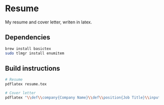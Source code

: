 # Resume

My resume and cover letter, writen in latex.

## Dependencies

```bash
brew install basictex
sudo tlmgr install enumitem
```

## Build instructions

```bash
# Resume
pdflatex resume.tex

# Cover letter
pdflatex "\\def\\company{Company Name}\\def\\position{Job Title}\\input{letter}"
```
